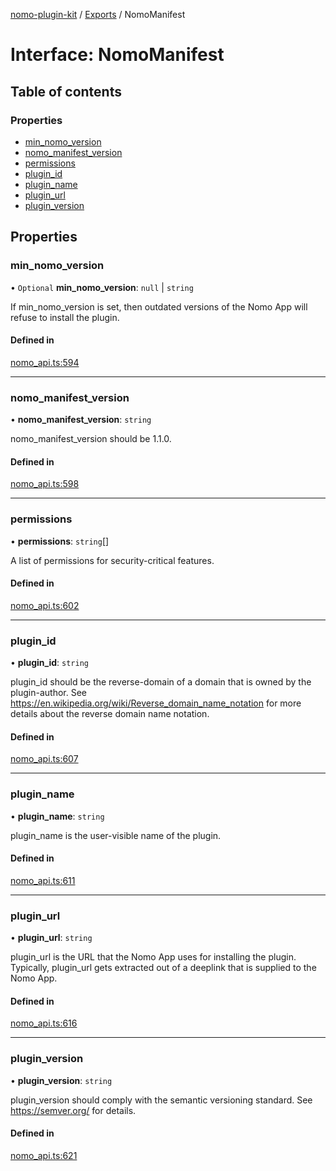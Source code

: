 [nomo-plugin-kit](../README.md) / [Exports](../modules.md) / NomoManifest

# Interface: NomoManifest

## Table of contents

### Properties

- [min\_nomo\_version](NomoManifest.md#min_nomo_version)
- [nomo\_manifest\_version](NomoManifest.md#nomo_manifest_version)
- [permissions](NomoManifest.md#permissions)
- [plugin\_id](NomoManifest.md#plugin_id)
- [plugin\_name](NomoManifest.md#plugin_name)
- [plugin\_url](NomoManifest.md#plugin_url)
- [plugin\_version](NomoManifest.md#plugin_version)

## Properties

### min\_nomo\_version

• `Optional` **min\_nomo\_version**: ``null`` \| `string`

If min_nomo_version is set, then outdated versions of the Nomo App will refuse to install the plugin.

#### Defined in

[nomo_api.ts:594](https://github.com/nomo-app/nomo-plugin-kit/blob/3fd5d14/nomo-plugin-kit/src/nomo_api.ts#L594)

___

### nomo\_manifest\_version

• **nomo\_manifest\_version**: `string`

nomo_manifest_version should be 1.1.0.

#### Defined in

[nomo_api.ts:598](https://github.com/nomo-app/nomo-plugin-kit/blob/3fd5d14/nomo-plugin-kit/src/nomo_api.ts#L598)

___

### permissions

• **permissions**: `string`[]

A list of permissions for security-critical features.

#### Defined in

[nomo_api.ts:602](https://github.com/nomo-app/nomo-plugin-kit/blob/3fd5d14/nomo-plugin-kit/src/nomo_api.ts#L602)

___

### plugin\_id

• **plugin\_id**: `string`

plugin_id should be the reverse-domain of a domain that is owned by the plugin-author.
See https://en.wikipedia.org/wiki/Reverse_domain_name_notation for more details about the reverse domain name notation.

#### Defined in

[nomo_api.ts:607](https://github.com/nomo-app/nomo-plugin-kit/blob/3fd5d14/nomo-plugin-kit/src/nomo_api.ts#L607)

___

### plugin\_name

• **plugin\_name**: `string`

plugin_name is the user-visible name of the plugin.

#### Defined in

[nomo_api.ts:611](https://github.com/nomo-app/nomo-plugin-kit/blob/3fd5d14/nomo-plugin-kit/src/nomo_api.ts#L611)

___

### plugin\_url

• **plugin\_url**: `string`

plugin_url is the URL that the Nomo App uses for installing the plugin.
Typically, plugin_url gets extracted out of a deeplink that is supplied to the Nomo App.

#### Defined in

[nomo_api.ts:616](https://github.com/nomo-app/nomo-plugin-kit/blob/3fd5d14/nomo-plugin-kit/src/nomo_api.ts#L616)

___

### plugin\_version

• **plugin\_version**: `string`

plugin_version should comply with the semantic versioning standard.
See https://semver.org/ for details.

#### Defined in

[nomo_api.ts:621](https://github.com/nomo-app/nomo-plugin-kit/blob/3fd5d14/nomo-plugin-kit/src/nomo_api.ts#L621)
